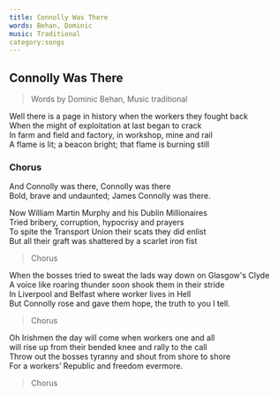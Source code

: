 ```yaml
---
title: Connolly Was There
words: Behan, Dominic
music: Traditional
category:songs
---
```


## Connolly Was There

> Words by Dominic Behan, Music traditional

Well there is a page in history when the workers they fought back  
When the might of exploitation at last began to crack  
In farm and field and factory, in workshop, mine and rail  
A flame is lit; a beacon bright; that flame is burning still

### Chorus

And Connolly was there, Connolly was there  
Bold, brave and undaunted; James Connolly was there.

Now William Martin Murphy and his Dublin Millionaires  
Tried bribery, corruption, hypocrisy and prayers  
To spite the Transport Union their scats they did enlist  
But all their graft was shattered by a scarlet iron fist

> Chorus

When the bosses tried to sweat the lads way down on Glasgow's Clyde  
A voice like roaring thunder soon shook them in their stride  
In Liverpool and Belfast where worker lives in Hell  
But Connolly rose and gave them hope, the truth to you I tell.

> Chorus

Oh Irishmen the day will come when workers one and all  
will rise up from their bended knee and rally to the call  
Throw out the bosses tyranny and shout from shore to shore  
For a workers’ Republic and freedom evermore.

> Chorus
